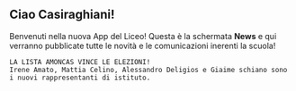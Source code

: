 ## Ciao Casiraghiani!
Benvenuti nella nuova App del Liceo! Questa è la schermata **News** e qui verranno pubblicate tutte le novità e le comunicazioni inerenti la scuola!

```
LA LISTA AMONCAS VINCE LE ELEZIONI!
Irene Amato, Mattia Celino, Alessandro Deligios e Giaime schiano sono i nuovi rappresentanti di istituto.
```
